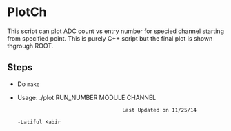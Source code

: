 PlotCh
======
This script can plot ADC count vs entry number for specied channel starting from specified point. 
This is purely C++ script but the final plot is shown thgrough ROOT.

Steps
----
* Do `make`
* Usage: ./plot RUN_NUMBER MODULE CHANNEL

										Last Updated on 11/25/14
                                                                                 -Latiful Kabir
